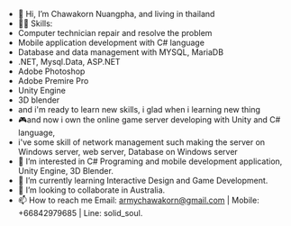 - 👋 Hi, I’m Chawakorn Nuangpha, and living in thailand
- 👩‍💻 Skills: 
- Computer technician repair and resolve the problem
- Mobile application development with C# language
- Database and data management with MYSQL, MariaDB
- .NET, Mysql.Data, ASP.NET
- Adobe Photoshop
- Adobe Premire Pro
- Unity Engine
- 3D blender
- and i'm ready to learn new skills, i glad when i learning new thing
- 🎮and now i own the online game server developing with Unity and C# language,
-    i've some skill of network management such making the server on Windows server, web server, Database on Windows server
- 👀 I’m interested in C# Programing and mobile development application, Unity Engine, 3D Blender.
- 🌱 I’m currently learning Interactive Design and Game Development.
- 💞️ I’m looking to collaborate in Australia.
- 📫 How to reach me Email: armychawakorn@gmail.com | Mobile: +66842979685 | Line: solid_soul.
